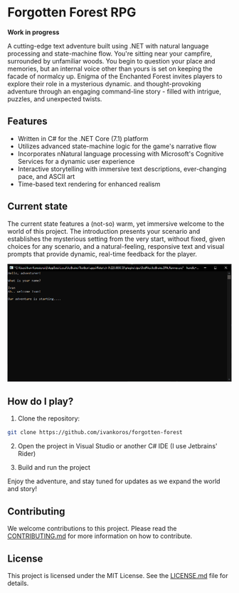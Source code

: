 # Forgotten Forest RPG

**Work in progress**

A cutting-edge text adventure built using .NET with natural language processing and state-machine flow. You're sitting near your campfire, surrounded by unfamiliar woods. You begin to question your place and memories, but an internal voice other than yours is set on keeping the facade of normalcy up. Enigma of the Enchanted Forest invites players to explore their role in a mysterious dynamic. and thought-provoking adventure through an engaging command-line story - filled with intrigue, puzzles, and unexpected twists.

## Features

- Written in C# for the .NET Core (7.1) platform 
- Utilizes advanced state-machine logic for the game's narrative flow
- Incorporates nNatural language processing with Microsoft's Cognitive Services for a dynamic user experience
- Interactive storytelling with immersive text descriptions, ever-changing pace, and ASCII art
- Time-based text rendering for enhanced realism

## Current state

The current state features a (not-so) warm, yet immersive welcome to the world of this project. The introduction presents your scenario and establishes the mysterious setting from the very start, without fixed, given choices for any scenario, and a natural-feeling, responsive text and visual prompts that provide dynamic, real-time feedback for the player.

![animation](/resources/media/forgotten-forest-animation.gif)

## How do I play?

1. Clone the repository:
```bash
git clone https://github.com/ivankoros/forgotten-forest
```
2. Open the project in Visual Studio or another C# IDE (I use Jetbrains' Rider)

3. Build and run the project

Enjoy the adventure, and stay tuned for updates as we expand the world and story!

## Contributing

We welcome contributions to this project. Please read the [CONTRIBUTING.md](CONTRIBUTING.md) for more information on how to contribute.

## License

This project is licensed under the MIT License. See the [LICENSE.md](LICENSE) file for details.
